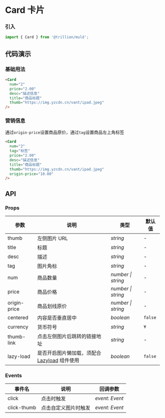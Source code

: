 # Card 卡片

### 引入

```js
import { Card } from '@trillion/muld';
```

## 代码演示

### 基础用法

```html
<Card
  num="2"
  price="2.00"
  desc="描述信息"
  title="商品标题"
  thumb="https://img.yzcdn.cn/vant/ipad.jpeg"
/>
```

### 营销信息

通过`origin-price`设置商品原价，通过`tag`设置商品左上角标签

```html
<Card
  num="2"
  tag="标签"
  price="2.00"
  desc="描述信息"
  title="商品标题"
  thumb="https://img.yzcdn.cn/vant/ipad.jpeg"
  origin-price="10.00"
/>
```


## API

### Props

| 参数 | 说明 | 类型 | 默认值 |
| --- | --- | --- | --- |
| thumb | 左侧图片 URL | _string_ | - |
| title | 标题 | _string_ | - |
| desc | 描述 | _string_ | - |
| tag | 图片角标 | _string_ | - |
| num | 商品数量 | _number \| string_ | - |
| price | 商品价格 | _number \| string_ | - |
| origin-price | 商品划线原价 | _number \| string_ | - |
| centered | 内容是否垂直居中 | _boolean_ | `false` |
| currency | 货币符号 | _string_ | `¥` |
| thumb-link | 点击左侧图片后跳转的链接地址 | _string_ | - |
| lazy-load | 是否开启图片懒加载，须配合 [Lazyload](#/zh-CN/lazyload) 组件使用 | _boolean_ | `false` |

### Events

| 事件名      | 说明                 | 回调参数       |
| ----------- | -------------------- | -------------- |
| click       | 点击时触发           | _event: Event_ |
| click-thumb | 点击自定义图片时触发 | _event: Event_ |
